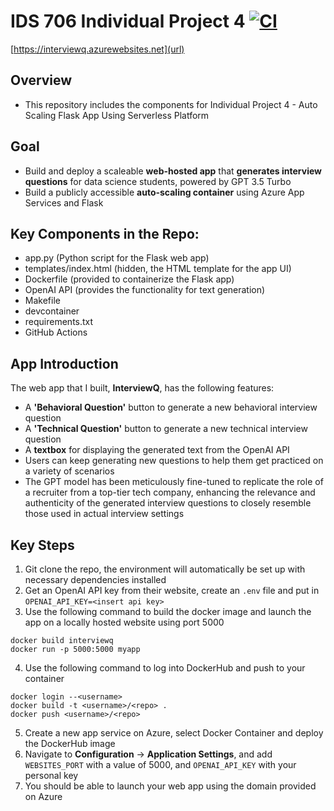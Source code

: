 # IDS 706 Individual Project 4 [![CI](https://github.com/nogibjj/Jaxon-Yue-Individual-Project-4/actions/workflows/cicd.yml/badge.svg)](https://github.com/nogibjj/Jaxon-Yue-Individual-Project-4/actions/workflows/cicd.yml)

[https://interviewq.azurewebsites.net](url)

## Overview
* This repository includes the components for Individual Project 4 - Auto Scaling Flask App Using Serverless Platform

## Goal
* Build and deploy a scaleable **web-hosted app** that **generates interview questions** for data science students, powered by GPT 3.5 Turbo
* Build a publicly accessible **auto-scaling container** using Azure App Services and Flask

## Key Components in the Repo:
* app.py (Python script for the Flask web app)
* templates/index.html (hidden, the HTML template for the app UI)
* Dockerfile (provided to containerize the Flask app)
* OpenAI API (provides the functionality for text generation)
* Makefile
* devcontainer
* requirements.txt
* GitHub Actions

## App Introduction
The web app that I built, **InterviewQ**, has the following features:
* A **'Behavioral Question'** button to generate a new behavioral interview question
* A **'Technical Question'** button to generate a new technical interview question
* A **textbox** for displaying the generated text from the OpenAI API
* Users can keep generating new questions to help them get practiced on a variety of scenarios
* The GPT model has been meticulously fine-tuned to replicate the role of a recruiter from a top-tier tech company, enhancing the relevance and authenticity of the generated interview questions to closely resemble those used in actual interview settings
  
## Key Steps
1. Git clone the repo, the environment will automatically be set up with necessary dependencies installed
2. Get an OpenAI API key from their website, create an `.env` file and put in `OPENAI_API_KEY=<insert api key>`
3. Use the following command to build the docker image and launch the app on a locally hosted website using port 5000
```
docker build interviewq
docker run -p 5000:5000 myapp
```
4. Use the following command to log into DockerHub and push to your container
```
docker login --<username>
docker build -t <username>/<repo> .
docker push <username>/<repo>
```
5. Create a new app service on Azure, select Docker Container and deploy the DockerHub image
6. Navigate to **Configuration** -> **Application Settings**, and add `WEBSITES_PORT` with a value of 5000, and `OPENAI_API_KEY` with your personal key
7. You should be able to launch your web app using the domain provided on Azure

